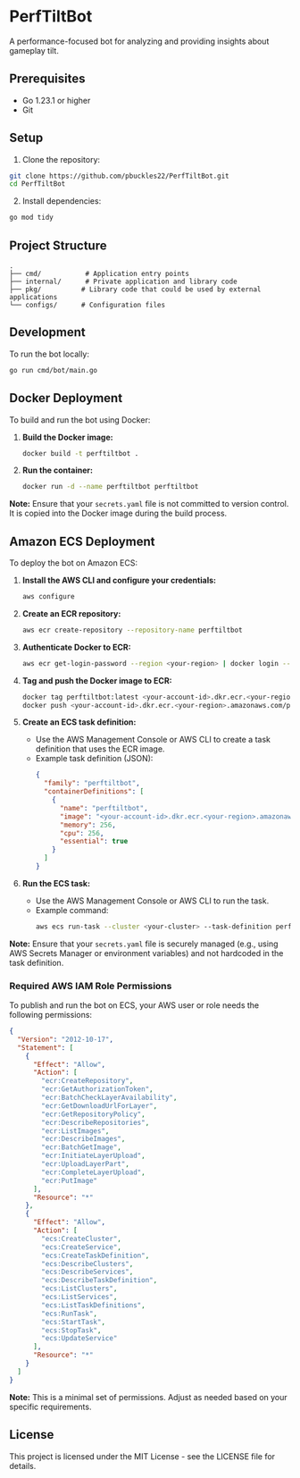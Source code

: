 # PerfTiltBot

A performance-focused bot for analyzing and providing insights about gameplay tilt.

## Prerequisites

- Go 1.23.1 or higher
- Git

## Setup

1. Clone the repository:
```bash
git clone https://github.com/pbuckles22/PerfTiltBot.git
cd PerfTiltBot
```

2. Install dependencies:
```bash
go mod tidy
```

## Project Structure

```
.
├── cmd/           # Application entry points
├── internal/      # Private application and library code
├── pkg/          # Library code that could be used by external applications
└── configs/      # Configuration files
```

## Development

To run the bot locally:

```bash
go run cmd/bot/main.go
```

## Docker Deployment

To build and run the bot using Docker:

1. **Build the Docker image:**
   ```bash
   docker build -t perftiltbot .
   ```

2. **Run the container:**
   ```bash
   docker run -d --name perftiltbot perftiltbot
   ```

**Note:** Ensure that your `secrets.yaml` file is not committed to version control. It is copied into the Docker image during the build process.

## Amazon ECS Deployment

To deploy the bot on Amazon ECS:

1. **Install the AWS CLI and configure your credentials:**
   ```bash
   aws configure
   ```

2. **Create an ECR repository:**
   ```bash
   aws ecr create-repository --repository-name perftiltbot
   ```

3. **Authenticate Docker to ECR:**
   ```bash
   aws ecr get-login-password --region <your-region> | docker login --username AWS --password-stdin <your-account-id>.dkr.ecr.<your-region>.amazonaws.com
   ```

4. **Tag and push the Docker image to ECR:**
   ```bash
   docker tag perftiltbot:latest <your-account-id>.dkr.ecr.<your-region>.amazonaws.com/perftiltbot:latest
   docker push <your-account-id>.dkr.ecr.<your-region>.amazonaws.com/perftiltbot:latest
   ```

5. **Create an ECS task definition:**
   - Use the AWS Management Console or AWS CLI to create a task definition that uses the ECR image.
   - Example task definition (JSON):
     ```json
     {
       "family": "perftiltbot",
       "containerDefinitions": [
         {
           "name": "perftiltbot",
           "image": "<your-account-id>.dkr.ecr.<your-region>.amazonaws.com/perftiltbot:latest",
           "memory": 256,
           "cpu": 256,
           "essential": true
         }
       ]
     }
     ```

6. **Run the ECS task:**
   - Use the AWS Management Console or AWS CLI to run the task.
   - Example command:
     ```bash
     aws ecs run-task --cluster <your-cluster> --task-definition perftiltbot
     ```

**Note:** Ensure that your `secrets.yaml` file is securely managed (e.g., using AWS Secrets Manager or environment variables) and not hardcoded in the task definition.

### Required AWS IAM Role Permissions

To publish and run the bot on ECS, your AWS user or role needs the following permissions:

```json
{
  "Version": "2012-10-17",
  "Statement": [
    {
      "Effect": "Allow",
      "Action": [
        "ecr:CreateRepository",
        "ecr:GetAuthorizationToken",
        "ecr:BatchCheckLayerAvailability",
        "ecr:GetDownloadUrlForLayer",
        "ecr:GetRepositoryPolicy",
        "ecr:DescribeRepositories",
        "ecr:ListImages",
        "ecr:DescribeImages",
        "ecr:BatchGetImage",
        "ecr:InitiateLayerUpload",
        "ecr:UploadLayerPart",
        "ecr:CompleteLayerUpload",
        "ecr:PutImage"
      ],
      "Resource": "*"
    },
    {
      "Effect": "Allow",
      "Action": [
        "ecs:CreateCluster",
        "ecs:CreateService",
        "ecs:CreateTaskDefinition",
        "ecs:DescribeClusters",
        "ecs:DescribeServices",
        "ecs:DescribeTaskDefinition",
        "ecs:ListClusters",
        "ecs:ListServices",
        "ecs:ListTaskDefinitions",
        "ecs:RunTask",
        "ecs:StartTask",
        "ecs:StopTask",
        "ecs:UpdateService"
      ],
      "Resource": "*"
    }
  ]
}
```

**Note:** This is a minimal set of permissions. Adjust as needed based on your specific requirements.

## License

This project is licensed under the MIT License - see the LICENSE file for details. 